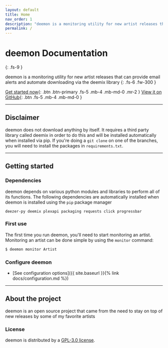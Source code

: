 ```yaml
---
layout: default
title: Home
nav_order: 1
description: "deemon is a monitoring utility for new artist releases that can provide email alerts and automate downloading via the deemix library"
permalink: /
---
```


# deemon Documentation
{: .fs-9 }

deemon is a monitoring utility for new artist releases that can provide email alerts and automate downloading via the deemix library
{: .fs-6 .fw-300 }

[Get started now](#getting-started){: .btn .btn-primary .fs-5 .mb-4 .mb-md-0 .mr-2 } [View it on GitHub](https://github.com/digitalec/deemon){: .btn .fs-5 .mb-4 .mb-md-0 }

---

## Disclaimer

deemon does not download anything by itself. It requires a third party library called deemix in order to do this and will be installed automatically when installed via pip. If you're doing a `git clone` on one of the branches, you will need to install the packages in `requirements.txt`.

---

## Getting started

### Dependencies

deemon depends on various python modules and libraries to perform all of its functions. The following dependencies are automatically installed when deemon is installed using the `pip` package manager

```
deezer-py deemix plexapi packaging requests click progressbar
```

### First use

The first time you run deemon, you'll need to start monitoring an artist. Monitoring an artist can be done simple by using the `monitor` command:

```bash
$ deemon monitor Artist
```

### Configure deemon

- [See configuration options]({{ site.baseurl }}{% link docs/configuration.md %})

---

## About the project

deemon is an open source project that came from the need to stay on top of new releases by some of my favorite artists

### License

deemon is distributed by a [GPL-3.0 license](https://github.com/digitalec/deemon/blob/main/LICENSE).
